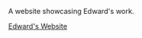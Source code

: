 
A website showcasing Edward's work.


[Edward's Website](https://edwardrutz.github.io/er-website)

